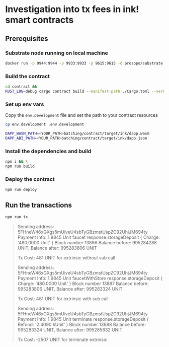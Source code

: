 # Investigation into tx fees in ink! smart contracts

## Prerequisites

### Substrate node running on local machine

```bash
docker run -p 9944:9944 -p 9933:9933 -p 9615:9615 -d prosopo/substrate:dev-aura-aadbbed50ede27817158c7517f13f6f61c9cf000
```

### Build the contract

```bash
cd contract &&
RUST_LOG=debug cargo contract build --manifest-path ./Cargo.toml --verbose --keep-debug-symbols --generate all
```

### Set up env vars
Copy the `env.development` file and set the path to your contract resources

```bash
cp env.development .env.development
```

```bash
DAPP_WASM_PATH=<YOUR_PATH>batching/contract/target/ink/dapp.wasm
DAPP_ABI_PATH=<YOUR_PATH>batching/contract/target/ink/dapp.json
```
### Install the dependencies and build

```bash
npm i && \
npm run build
```

### Deploy the contract

```bash
npm run deploy
```

## Run the transactions

```bash
npm run tx
```

> Sending address:  5FHneW46xGXgs5mUiveU4sbTyGBzmstUspZC92UhjJM694ty
Payment Info:  1.9845 Unit
faucet response.storageDeposit { Charge: '480.0000 Unit' }
Block number 13886
Balance before: 995284288 UNIT, Balance after: 995283806 UNIT
>
> Tx Cost: 481 UNIT for extrinsic without sub call
>
> Sending address:  5FHneW46xGXgs5mUiveU4sbTyGBzmstUspZC92UhjJM694ty
Payment Info:  1.9845 Unit
faucetWithStore response.storageDeposit { Charge: '480.0000 Unit' }
Block number 13887
Balance before: 995283806 UNIT, Balance after: 995283324 UNIT
>
> Tx Cost: 481 UNIT for extrinsic with sub call
>
> Sending address:  5FHneW46xGXgs5mUiveU4sbTyGBzmstUspZC92UhjJM694ty
Payment Info:  1.9845 Unit
terminate response.storageDeposit { Refund: '2.4090 kUnit' }
Block number 13888
Balance before: 995283324 UNIT, Balance after: 995285832 UNIT
>
> Tx Cost: -2507 UNIT for terminate extrinsic



